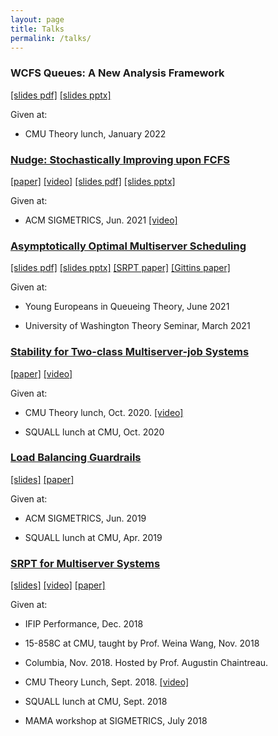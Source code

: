 ```yaml
---
layout: page
title: Talks
permalink: /talks/
---
```


### WCFS Queues: A New Analysis Framework

[\[slides pdf\]](wcfs-queues-theory-lunch.pdf)
[\[slides pptx\]](wcfs-queues-theory-lunch.pptx)

Given at:

* CMU Theory lunch, January 2022

### [Nudge: Stochastically Improving upon FCFS](/assets/nudge.pdf)
[\[paper\]](/assets/nudge.pdf)
[\[video\]](https://www.youtube.com/watch?v=G3NWAOlHpoI)
[\[slides pdf\]](/assets/sigmetrics-2021-nudge-talk.pdf)
[\[slides pptx\]](/assets/sigmetrics-2021-nudge-talk.pptx)

Given at:

* ACM SIGMETRICS, Jun. 2021 [\[video\]](https://www.youtube.com/watch?v=G3NWAOlHpoI)

### [Asymptotically Optimal Multiserver Scheduling](/assets/asymptotically-optimal.pdf)
[\[slides pdf\]](/assets/asymptotically-optimal.pdf) [\[slides pptx\]](/assets/asymptotically-optimal.pptx) [\[SRPT paper\]](/assets/srpt.pdf) [\[Gittins paper\]](gittins-extremely-general.pdf)

Given at:

* Young Europeans in Queueing Theory, June 2021

* University of Washington Theory Seminar, March 2021

### [Stability for Two-class Multiserver-job Systems](/assets/multiserverjob-stability.pdf)
[\[paper\]](/assets/multiserverjob-stability.pdf) [\[video\]](https://www.youtube.com/watch?v=w0e5NaKlpBY)

Given at:

* CMU Theory lunch, Oct. 2020. [\[video\]](https://www.youtube.com/watch?v=w0e5NaKlpBY)

* SQUALL lunch at CMU, Oct. 2020

### [Load Balancing Guardrails](/assets/load-balancing.pdf)
[\[slides\]](/assets/sigmetrics-2019-load-balancing-talk.pptx) [\[paper\]](/assets/load-balancing.pdf)

Given at:

* ACM SIGMETRICS, Jun. 2019

* SQUALL lunch at CMU, Apr. 2019

### [SRPT for Multiserver Systems](/assets/srpt.pdf)
[\[slides\]](/assets/performance-2018-srpt-talk.pptx) [\[video\]](https://www.youtube.com/watch?v=H6PDvOt7R3E) [\[paper\]](/assets/srpt.pdf)

Given at:

* IFIP Performance, Dec. 2018

* 15-858C at CMU, taught by Prof. Weina Wang, Nov. 2018

* Columbia, Nov. 2018. Hosted by Prof. Augustin Chaintreau.

* CMU Theory Lunch, Sept. 2018. [\[video\]](https://www.youtube.com/watch?v=H6PDvOt7R3E)

* SQUALL lunch at CMU, Sept. 2018

* MAMA workshop at SIGMETRICS, July 2018
